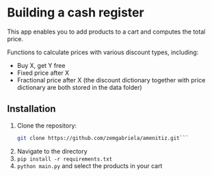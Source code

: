 # Building a cash register

This app enables you to add products to a cart and computes the total price.

Functions to calculate prices with various discount types, including:
- Buy X, get Y free
- Fixed price after X
- Fractional price after X
(the discount dictionary together with price dictionary are both stored in the data folder)

## Installation

1. Clone the repository:
   ```bash
   git clone https://github.com/zemgabriela/amenitiz.git```

2. Navigate to the directory
3. ```pip install -r requirements.txt```
4. ```python main.py``` and select the products in your cart

